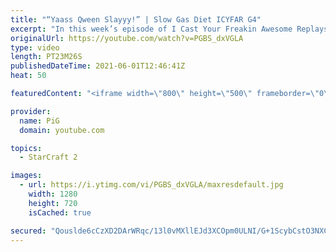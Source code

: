 ```yaml
---
title: "“Yaass Qween Slayyy!” | Slow Gas Diet ICYFAR G4"
excerpt: "In this week’s episode of I Cast Your Freakin Awesome Replays (ICYFAR) players sent in their replays where their gas mining was limited to one worker per structure!   NEW ICYFAR CHALLENGE: \"Yeah, Nah\" - block your opponents buildings at every turn. This week's ICYFAR powered by AMD. Send submissions"
originalUrl: https://youtube.com/watch?v=PGBS_dxVGLA
type: video
length: PT23M26S
publishedDateTime: 2021-06-01T12:46:41Z
heat: 50

featuredContent: "<iframe width=\"800\" height=\"500\" frameborder=\"0\" src=\"https://www.youtube.com/embed/PGBS_dxVGLA\" allow=\"accelerometer; autoplay; encrypted-media; gyroscope; picture-in-picture\" allowfullscreen></iframe>"

provider:
  name: PiG
  domain: youtube.com

topics:
  - StarCraft 2

images:
  - url: https://i.ytimg.com/vi/PGBS_dxVGLA/maxresdefault.jpg
    width: 1280
    height: 720
    isCached: true

secured: "Qouslde6cCzXD2DArWRqc/13l0vMXllEJd3XCOpm0ULNI/G+1ScybCstO3NXCikMcSqQuFkmpW9uqcItg8h7XncDYbZJZIAGzDlbagUnvWUE3eW9pEHUY5HJt1XbobKmq7/fRE55PyIIrBJcN01XD0fVkYi1B94LWqB/n0iXThIMPXA43nvTFJUw8ygOqxRCrigcxNpC93n3D9PrvJKAvengq37IIrqm1MDv6hnbN0vMDOpYLmGB4ZfUUXZrJOi4VidoHig9sReIEZhgpgsyvGBslgdohDKyJkfSkRv0rd5mlfxp7K1I8IdBsfKSwvnjHqKqkW2QcC4g/q9JLmbysUmCRbBy8YFNJ7lamGaihhnQVQDeQ4DjUYpABA4ep6sQcGD8hLVmLoBrglsIsH9AKiAAP+LMylzvMm5yB8+Unh4=;MeVcstf74Me1BJTSbxkRSw=="
---
```



